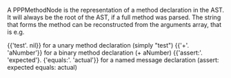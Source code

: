 A PPPMethodNode is the representation of a method declaration in the AST. It will always be the root of the AST, if a full method was parsed. The string that forms the method can be reconstructed from the arguments array, that is e.g.

{{'test'. nil}} for a unary method declaration (simply "test")
{{'+'. 'aNumber'}} for a binary method declaration (+ aNumber)
{{'assert:'. 'expected'}. {'equals:'. 'actual'}} for a named message declaration (assert: expected equals: actual)